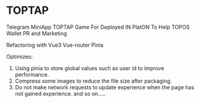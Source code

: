# TOPTAP
Telegram MiniApp TOPTAP Game For Deployed IN PlatON To Help TOPOS Wallet PR and Marketing

Refactoring with Vue3 Vue-router Pinia

Optimizes:

1. Using pinia to store global values such as user id to improve performance.
2. Compress some images to reduce the file size after packaging.
3. Do not make network requests to update experience when the page has not gained experience.
and so on.....
